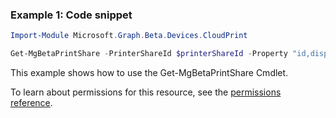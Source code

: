 ### Example 1: Code snippet

```powershellImport-Module Microsoft.Graph.Beta.Devices.CloudPrint

Get-MgBetaPrintShare -PrinterShareId $printerShareId -Property "id,displayName,capabilities"
```
This example shows how to use the Get-MgBetaPrintShare Cmdlet.
To learn about permissions for this resource, see the [permissions reference](/graph/permissions-reference).

